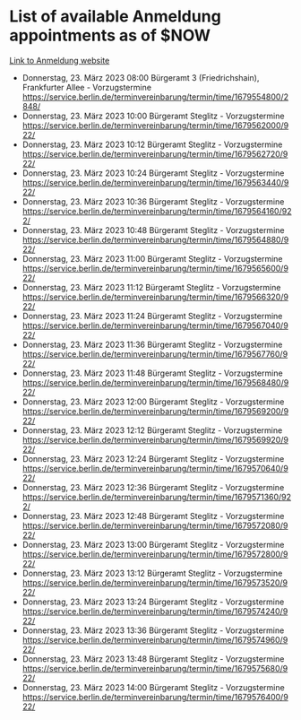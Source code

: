 # List of available Anmeldung appointments as of $NOW
[Link to Anmeldung website](https://service.berlin.de/terminvereinbarung/termin/tag.php?termin=1&anliegen[]=120686&dienstleisterlist=122210,122217,327316,122219,327312,122227,327314,122231,327346,122243,327348,122254,122252,329742,122260,329745,122262,329748,122271,327278,122273,327274,122277,327276,330436,122280,327294,122282,327290,122284,327292,122291,327270,122285,327266,122286,327264,122296,327268,150230,329760,122297,327286,122294,327284,122312,329763,122314,329775,122304,327330,122311,327334,122309,327332,317869,122281,327352,122279,329772,122283,122276,327324,122274,327326,122267,329766,122246,327318,122251,327320,122257,327322,122208,327298,122226,327300&herkunft=http%3A%2F%2Fservice.berlin.de%2Fdienstleistung%2F120686%2F)
- Donnerstag, 23. März 2023 08:00 Bürgeramt 3 (Friedrichshain), Frankfurter Allee - Vorzugstermine https://service.berlin.de/terminvereinbarung/termin/time/1679554800/2848/
- Donnerstag, 23. März 2023 10:00 Bürgeramt Steglitz - Vorzugstermine https://service.berlin.de/terminvereinbarung/termin/time/1679562000/922/
- Donnerstag, 23. März 2023 10:12 Bürgeramt Steglitz - Vorzugstermine https://service.berlin.de/terminvereinbarung/termin/time/1679562720/922/
- Donnerstag, 23. März 2023 10:24 Bürgeramt Steglitz - Vorzugstermine https://service.berlin.de/terminvereinbarung/termin/time/1679563440/922/
- Donnerstag, 23. März 2023 10:36 Bürgeramt Steglitz - Vorzugstermine https://service.berlin.de/terminvereinbarung/termin/time/1679564160/922/
- Donnerstag, 23. März 2023 10:48 Bürgeramt Steglitz - Vorzugstermine https://service.berlin.de/terminvereinbarung/termin/time/1679564880/922/
- Donnerstag, 23. März 2023 11:00 Bürgeramt Steglitz - Vorzugstermine https://service.berlin.de/terminvereinbarung/termin/time/1679565600/922/
- Donnerstag, 23. März 2023 11:12 Bürgeramt Steglitz - Vorzugstermine https://service.berlin.de/terminvereinbarung/termin/time/1679566320/922/
- Donnerstag, 23. März 2023 11:24 Bürgeramt Steglitz - Vorzugstermine https://service.berlin.de/terminvereinbarung/termin/time/1679567040/922/
- Donnerstag, 23. März 2023 11:36 Bürgeramt Steglitz - Vorzugstermine https://service.berlin.de/terminvereinbarung/termin/time/1679567760/922/
- Donnerstag, 23. März 2023 11:48 Bürgeramt Steglitz - Vorzugstermine https://service.berlin.de/terminvereinbarung/termin/time/1679568480/922/
- Donnerstag, 23. März 2023 12:00 Bürgeramt Steglitz - Vorzugstermine https://service.berlin.de/terminvereinbarung/termin/time/1679569200/922/
- Donnerstag, 23. März 2023 12:12 Bürgeramt Steglitz - Vorzugstermine https://service.berlin.de/terminvereinbarung/termin/time/1679569920/922/
- Donnerstag, 23. März 2023 12:24 Bürgeramt Steglitz - Vorzugstermine https://service.berlin.de/terminvereinbarung/termin/time/1679570640/922/
- Donnerstag, 23. März 2023 12:36 Bürgeramt Steglitz - Vorzugstermine https://service.berlin.de/terminvereinbarung/termin/time/1679571360/922/
- Donnerstag, 23. März 2023 12:48 Bürgeramt Steglitz - Vorzugstermine https://service.berlin.de/terminvereinbarung/termin/time/1679572080/922/
- Donnerstag, 23. März 2023 13:00 Bürgeramt Steglitz - Vorzugstermine https://service.berlin.de/terminvereinbarung/termin/time/1679572800/922/
- Donnerstag, 23. März 2023 13:12 Bürgeramt Steglitz - Vorzugstermine https://service.berlin.de/terminvereinbarung/termin/time/1679573520/922/
- Donnerstag, 23. März 2023 13:24 Bürgeramt Steglitz - Vorzugstermine https://service.berlin.de/terminvereinbarung/termin/time/1679574240/922/
- Donnerstag, 23. März 2023 13:36 Bürgeramt Steglitz - Vorzugstermine https://service.berlin.de/terminvereinbarung/termin/time/1679574960/922/
- Donnerstag, 23. März 2023 13:48 Bürgeramt Steglitz - Vorzugstermine https://service.berlin.de/terminvereinbarung/termin/time/1679575680/922/
- Donnerstag, 23. März 2023 14:00 Bürgeramt Steglitz - Vorzugstermine https://service.berlin.de/terminvereinbarung/termin/time/1679576400/922/
